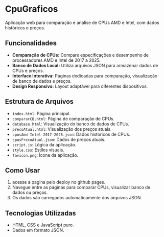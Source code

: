 # CpuGraficos

Aplicação web para comparação e análise de CPUs AMD e Intel, com dados históricos e preços.

## Funcionalidades

- **Comparação de CPUs:** Compare especificações e desempenho de processadores AMD e Intel de 2017 a 2025.
- **Banco de Dados Local:** Utiliza arquivos JSON para armazenar dados de CPUs e preços.
- **Interface Interativa:** Páginas dedicadas para comparação, visualização de banco de dados e preços.
- **Design Responsivo:** Layout adaptável para diferentes dispositivos.

## Estrutura de Arquivos

- `index.html`: Página principal.
- `compararCB.html`: Página de comparação de CPUs.
- `database.html`: Visualização do banco de dados de CPUs.
- `precoAtual.html`: Visualização dos preços atuais.
- `cpusAmd-Intel-2017-2025.json`: Dados históricos de CPUs.
- `cpusPrecoAtual.json`: Dados de preços atuais.
- `script.js`: Lógica da aplicação.
- `style.css`: Estilos visuais.
- `favicon.png`: Ícone da aplicação.

## Como Usar

1. acesse a pagina pelo deploy no github pages.
2. Navegue entre as páginas para comparar CPUs, visualizar banco de dados ou preços.
3. Os dados são carregados automaticamente dos arquivos JSON.

## Tecnologias Utilizadas

- HTML, CSS e JavaScript puro.
- Dados em formato JSON.

